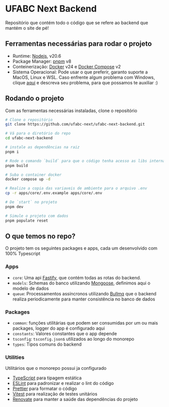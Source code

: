 # UFABC Next Backend

Repositório que contém todo o código que se refere ao backend que mantém o site de pé!

## Ferramentas necessárias para rodar o projeto
- Runtime: [Nodejs](https://nodejs.org/en), v20.6
- Package Manager: [pnpm](https://pnpm.io/) v8
- Conteinerização: [Docker](https://www.docker.com/) v24 e [Docker Compose](https://docs.docker.com/engine/reference/commandline/compose/) v2
- Sistema Operacional: Pode usar o que preferir, garanto suporte a MacOS, Linux e WSL. Caso enfrente algum problema com Windows, clique [aqui](https://github.com/ufabc-next/ufabc-next-backend/issues/new) e descreva seu problema, para que possamos te auxiliar :)

## Rodando o projeto
Com as ferramentas necessárias instaladas, clone o repositório
```sh
# Clone o repositório
git clone https://github.com/ufabc-next/ufabc-next-backend.git

# Vá para o diretório do repo
cd ufabc-next-backend

# instale as dependências na raiz 
pnpm i

# Rode o comando `build` para que o código tenha acesso as libs internas
pnpm build

# Suba o container docker
docker compose up -d

# Realize a copia das variaveis de ambiente para o arquivo .env
cp -r apps/core/.env.example apps/core/.env

# De `start` no projeto
pnpm dev

# Simule o projeto com dados
pnpm populate reset
```
## O que temos no repo?

O projeto tem os seguintes packages e apps, cada um desenvolvido com 100% Typescript

### Apps
- `core`: Uma api [Fastify](https://fastify.dev/), que contém todas as rotas do backend.
- `models`: Schemas do banco utilizando [Mongoose](https://mongoosejs.com/), definimos aqui o modelo de dados
- `queue`: Processamentos assíncronos utilizando [Bullmq](https://docs.bullmq.io/) que o backend realiza periodicamente para 
manter consistência no banco de dados

### Packages
- `common`: funções utilitárias que podem ser consumidas por um ou mais packages, logger do app é configurado aqui
- `constants`: Valores constantes que o app depende
- `tsconfig`: `tsconfig.json`s utilizados ao longo do monorepo
- `types`: Tipos comuns do backend


### Utilities

Utilitários que o monorepo possui ja configurado

- [TypeScript](https://www.typescriptlang.org/) para tipagem estática
- [ESLint](https://eslint.org/) para padronizar e realizar o lint do código
- [Prettier](https://prettier.io) para formatar o código
- [Vitest](https://vitest.dev/) para realização de testes unitários
- [Renovate](https://docs.renovatebot.com/) para manter a saúde das dependências do projeto
